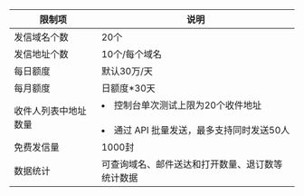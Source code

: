 | 限制项        | 说明               |
| ---------- | -------------------------------------------- |
| 发信域名个数     | 20个                                    |
| 发信地址个数     | 10个/每个域名|
| 每日额度        | 默认30万/天                |
| 每月额度        | 日额度*30天                                      |
| 收件人列表中地址数量 | <li>控制台单次测试上限为20个收件地址</li><br><li>通过 API 批量发送，最多支持同时发送50人</li>                    |
| 免费发信量      | 1000封                                   |
| 数据统计       | 可查询域名、邮件送达和打开数量、退订数等统计数据                |
